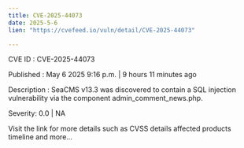 ```yaml
---
title: CVE-2025-44073
date: 2025-5-6
lien: "https://cvefeed.io/vuln/detail/CVE-2025-44073"

---
```


CVE ID : CVE-2025-44073

Published :  May 6
2025
9:16 p.m. | 9 hours
11 minutes ago

Description : SeaCMS v13.3 was discovered to contain a SQL injection vulnerability via the component admin_comment_news.php.

Severity: 0.0 | NA

Visit the link for more details
such as CVSS details
affected products
timeline
and more...
